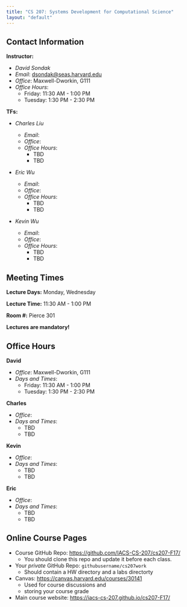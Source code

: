 ```yaml
---
title: "CS 207: Systems Development for Computational Science"
layout: "default"
---
```


## Contact Information

**Instructor:** 

* *David Sondak*   
* *Email*:  <dsondak@seas.harvard.edu>
* *Office*:  Maxwell-Dworkin, G111  
* *Office Hours*:  
  * Friday: 11:30 AM - 1:00 PM  
  * Tuesday: 1:30 PM - 2:30 PM

**TFs:**

* *Charles Liu*   
  * *Email*:  
  * *Office*:    
  * *Office Hours*:  
    * TBD  
    * TBD

* *Eric Wu*   
  * *Email*:  
  * *Office*:    
  * *Office Hours*:  
    * TBD  
    * TBD

* *Kevin Wu*   
  * *Email*:  
  * *Office*:    
  * *Office Hours*:  
    * TBD  
    * TBD


## Meeting Times

**Lecture Days:**  Monday, Wednesday

**Lecture Time:**  11:30 AM - 1:00 PM

**Room \#:**  Pierce 301

**Lectures are mandatory!**

## Office Hours

**David**

* *Office*:  Maxwell-Dworkin, G111  
* *Days and Times*:  
  * Friday: 11:30 AM - 1:00 PM  
  * Tuesday: 1:30 PM - 2:30 PM

**Charles**

* *Office*:    
* *Days and Times*:  
  * TBD  
  * TBD  

**Kevin**

* *Office*:   
* *Days and Times*:  
  * TBD  
  * TBD  

**Eric**

* *Office*:    
* *Days and Times*:  
  * TBD  
  * TBD  

## Online Course Pages

* Course GitHub Repo: <https://github.com/IACS-CS-207/cs207-F17/> 
  * You should clone this repo and update it before each class.
* Your *private* GitHub Repo: `githubusername/cs207work`
  * Should contain a HW directory and a labs directorty
* Canvas: <https://canvas.harvard.edu/courses/30141>
  * Used for course discussions and 
  * storing your course grade 
* Main course website:  <https://iacs-cs-207.github.io/cs207-F17/>
